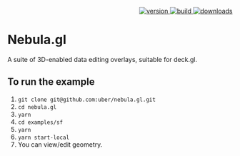 <p align="right">
  <a href="https://npmjs.org/package/nebula.gl">
    <img src="https://img.shields.io/npm/v/nebula.gl.svg" alt="version" />
  </a>
  <a href="https://travis-ci.org/uber/nebula.gl">
    <img src="https://img.shields.io/travis/uber/nebula.gl/master.svg" alt="build" />
  </a>
  <a href="https://npmjs.org/package/nebula.gl">
    <img src="https://img.shields.io/npm/dm/nebula.gl.svg" alt="downloads" />
  </a>
</p>

# Nebula.gl

A suite of 3D-enabled data editing overlays, suitable for deck.gl.



To run the example
-----
1. `git clone git@github.com:uber/nebula.gl.git`
2. `cd nebula.gl`
3. `yarn`
4. `cd examples/sf`
5. `yarn`
6. `yarn start-local`
7. You can view/edit geometry.

